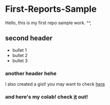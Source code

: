 # First-Reports-Sample
Hello, this is my first repo sample work. ^^,

## second header

* bullet 1
* bullet 2
* bullet 3

### another header hehe

I also created a gist! you may want to check [here](https://gist.github.com/joycieM/897ccd9fe648eedc5e20c4288023e677)

### and here's my colab! check [it](https://github.com/joycieM/First-Reports-Sample/blob/34d2dab1122c3a0864e3019857d99bb90db443d1/techdocs.ipynb) out!
